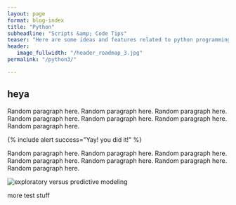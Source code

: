 ```yaml
---
layout: page
format: blog-index
title: "Python"
subheadline: "Scripts &amp; Code Tips"
teaser: "Here are some ideas and features related to python programming."
header:
   image_fullwidth: "/header_roadmap_3.jpg"
permalink: "/python3/"

---
```

## heya
Random paragraph here. Random paragraph here. Random paragraph here. Random paragraph here. Random paragraph here. Random paragraph here. Random paragraph here.

{% include alert success="Yay! you did it!" %}

Random paragraph here. Random paragraph here. Random paragraph here. Random paragraph here. Random paragraph here. Random paragraph here. Random paragraph here.

![exploratory versus predictive modeling]({{site.baseurl}}/images/public-health.webp)


more test stuff
